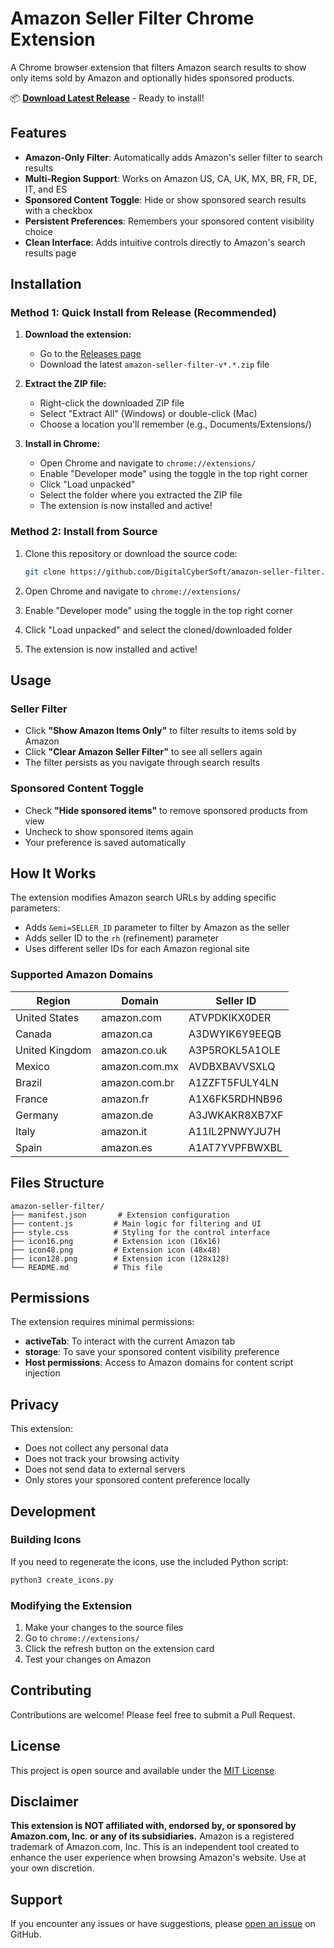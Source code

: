 # Amazon Seller Filter Chrome Extension

A Chrome browser extension that filters Amazon search results to show only items sold by Amazon and optionally hides sponsored products.

📦 **[Download Latest Release](https://github.com/DigitalCyberSoft/amazon-seller-filter/releases/latest)** - Ready to install!

## Features

- **Amazon-Only Filter**: Automatically adds Amazon's seller filter to search results
- **Multi-Region Support**: Works on Amazon US, CA, UK, MX, BR, FR, DE, IT, and ES
- **Sponsored Content Toggle**: Hide or show sponsored search results with a checkbox
- **Persistent Preferences**: Remembers your sponsored content visibility choice
- **Clean Interface**: Adds intuitive controls directly to Amazon's search results page

## Installation

### Method 1: Quick Install from Release (Recommended)

1. **Download the extension:**
   - Go to the [Releases page](https://github.com/DigitalCyberSoft/amazon-seller-filter/releases)
   - Download the latest `amazon-seller-filter-v*.*.zip` file

2. **Extract the ZIP file:**
   - Right-click the downloaded ZIP file
   - Select "Extract All" (Windows) or double-click (Mac)
   - Choose a location you'll remember (e.g., Documents/Extensions/)

3. **Install in Chrome:**
   - Open Chrome and navigate to `chrome://extensions/`
   - Enable "Developer mode" using the toggle in the top right corner
   - Click "Load unpacked"
   - Select the folder where you extracted the ZIP file
   - The extension is now installed and active!

### Method 2: Install from Source

1. Clone this repository or download the source code:
   ```bash
   git clone https://github.com/DigitalCyberSoft/amazon-seller-filter.git
   ```

2. Open Chrome and navigate to `chrome://extensions/`

3. Enable "Developer mode" using the toggle in the top right corner

4. Click "Load unpacked" and select the cloned/downloaded folder

5. The extension is now installed and active!

## Usage

### Seller Filter
- Click **"Show Amazon Items Only"** to filter results to items sold by Amazon
- Click **"Clear Amazon Seller Filter"** to see all sellers again
- The filter persists as you navigate through search results

### Sponsored Content Toggle
- Check **"Hide sponsored items"** to remove sponsored products from view
- Uncheck to show sponsored items again
- Your preference is saved automatically

## How It Works

The extension modifies Amazon search URLs by adding specific parameters:
- Adds `&emi=SELLER_ID` parameter to filter by Amazon as the seller
- Adds seller ID to the `rh` (refinement) parameter
- Uses different seller IDs for each Amazon regional site

### Supported Amazon Domains

| Region | Domain | Seller ID |
|--------|--------|-----------|
| United States | amazon.com | ATVPDKIKX0DER |
| Canada | amazon.ca | A3DWYIK6Y9EEQB |
| United Kingdom | amazon.co.uk | A3P5ROKL5A1OLE |
| Mexico | amazon.com.mx | AVDBXBAVVSXLQ |
| Brazil | amazon.com.br | A1ZZFT5FULY4LN |
| France | amazon.fr | A1X6FK5RDHNB96 |
| Germany | amazon.de | A3JWKAKR8XB7XF |
| Italy | amazon.it | A11IL2PNWYJU7H |
| Spain | amazon.es | A1AT7YVPFBWXBL |

## Files Structure

```
amazon-seller-filter/
├── manifest.json       # Extension configuration
├── content.js         # Main logic for filtering and UI
├── style.css          # Styling for the control interface
├── icon16.png         # Extension icon (16x16)
├── icon48.png         # Extension icon (48x48)
├── icon128.png        # Extension icon (128x128)
└── README.md          # This file
```

## Permissions

The extension requires minimal permissions:
- **activeTab**: To interact with the current Amazon tab
- **storage**: To save your sponsored content visibility preference
- **Host permissions**: Access to Amazon domains for content script injection

## Privacy

This extension:
- Does not collect any personal data
- Does not track your browsing activity
- Does not send data to external servers
- Only stores your sponsored content preference locally

## Development

### Building Icons
If you need to regenerate the icons, use the included Python script:
```bash
python3 create_icons.py
```

### Modifying the Extension
1. Make your changes to the source files
2. Go to `chrome://extensions/`
3. Click the refresh button on the extension card
4. Test your changes on Amazon

## Contributing

Contributions are welcome! Please feel free to submit a Pull Request.

## License

This project is open source and available under the [MIT License](LICENSE).

## Disclaimer

**This extension is NOT affiliated with, endorsed by, or sponsored by Amazon.com, Inc. or any of its subsidiaries.** Amazon is a registered trademark of Amazon.com, Inc. This is an independent tool created to enhance the user experience when browsing Amazon's website. Use at your own discretion.

## Support

If you encounter any issues or have suggestions, please [open an issue](https://github.com/yourusername/amazon-seller-filter/issues) on GitHub.